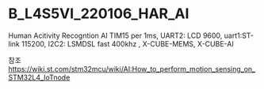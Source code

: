 # B_L4S5VI_220106_HAR_AI

Human Acitivity Recogntion AI
 TIM15 per 1ms, UART2: LCD 9600, uart1:ST-link 115200, 
 I2C2: LSMDSL fast 400khz , X-CUBE-MEMS, X-CUBE-AI

참조 https://wiki.st.com/stm32mcu/wiki/AI:How_to_perform_motion_sensing_on_STM32L4_IoTnode
